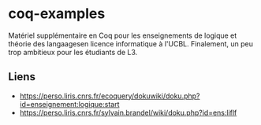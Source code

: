 # coq-examples

Matériel supplémentaire en Coq pour les enseignements de logique et théorie des langaagesen licence informatique à l'UCBL.
Finalement, un peu trop ambitieux pour les étudiants de L3.

## Liens

* <https://perso.liris.cnrs.fr/ecoquery/dokuwiki/doku.php?id=enseignement:logique:start>
* <https://perso.liris.cnrs.fr/sylvain.brandel/wiki/doku.php?id=ens:liflf>

